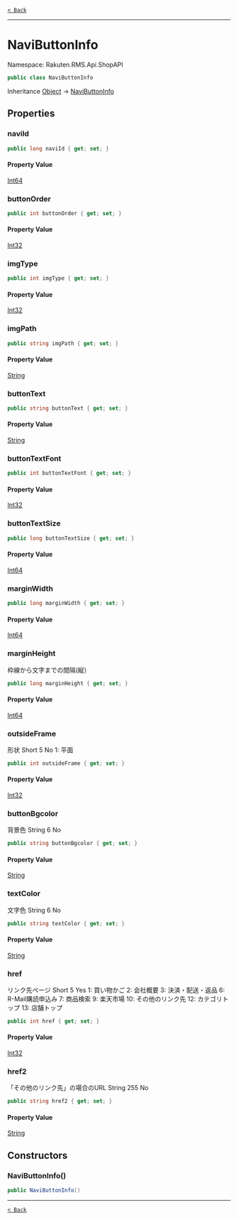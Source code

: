 [`< Back`](./)

---

# NaviButtonInfo

Namespace: Rakuten.RMS.Api.ShopAPI

```csharp
public class NaviButtonInfo
```

Inheritance [Object](https://docs.microsoft.com/en-us/dotnet/api/system.object) → [NaviButtonInfo](./rakuten.rms.api.shopapi.navibuttoninfo)

## Properties

### **naviId**

```csharp
public long naviId { get; set; }
```

#### Property Value

[Int64](https://docs.microsoft.com/en-us/dotnet/api/system.int64)<br>

### **buttonOrder**

```csharp
public int buttonOrder { get; set; }
```

#### Property Value

[Int32](https://docs.microsoft.com/en-us/dotnet/api/system.int32)<br>

### **imgType**

```csharp
public int imgType { get; set; }
```

#### Property Value

[Int32](https://docs.microsoft.com/en-us/dotnet/api/system.int32)<br>

### **imgPath**

```csharp
public string imgPath { get; set; }
```

#### Property Value

[String](https://docs.microsoft.com/en-us/dotnet/api/system.string)<br>

### **buttonText**

```csharp
public string buttonText { get; set; }
```

#### Property Value

[String](https://docs.microsoft.com/en-us/dotnet/api/system.string)<br>

### **buttonTextFont**

```csharp
public int buttonTextFont { get; set; }
```

#### Property Value

[Int32](https://docs.microsoft.com/en-us/dotnet/api/system.int32)<br>

### **buttonTextSize**

```csharp
public long buttonTextSize { get; set; }
```

#### Property Value

[Int64](https://docs.microsoft.com/en-us/dotnet/api/system.int64)<br>

### **marginWidth**

```csharp
public long marginWidth { get; set; }
```

#### Property Value

[Int64](https://docs.microsoft.com/en-us/dotnet/api/system.int64)<br>

### **marginHeight**

枠線から文字までの間隔(縦）

```csharp
public long marginHeight { get; set; }
```

#### Property Value

[Int64](https://docs.microsoft.com/en-us/dotnet/api/system.int64)<br>

### **outsideFrame**

形状 Short 5	No 1: 平面

```csharp
public int outsideFrame { get; set; }
```

#### Property Value

[Int32](https://docs.microsoft.com/en-us/dotnet/api/system.int32)<br>

### **buttonBgcolor**

背景色 String 6	No

```csharp
public string buttonBgcolor { get; set; }
```

#### Property Value

[String](https://docs.microsoft.com/en-us/dotnet/api/system.string)<br>

### **textColor**

文字色 String 6	No

```csharp
public string textColor { get; set; }
```

#### Property Value

[String](https://docs.microsoft.com/en-us/dotnet/api/system.string)<br>

### **href**

リンク先ページ Short 5	Yes 1: 買い物かご
 2: 会社概要
 3: 決済・配送・返品
 6: R-Mail購読申込み
 7: 商品検索
 9: 楽天市場
 10: その他のリンク先
 12: カテゴリトップ
 13: 店舗トップ

```csharp
public int href { get; set; }
```

#### Property Value

[Int32](https://docs.microsoft.com/en-us/dotnet/api/system.int32)<br>

### **href2**

「その他のリンク先」の場合のURL String	255	No

```csharp
public string href2 { get; set; }
```

#### Property Value

[String](https://docs.microsoft.com/en-us/dotnet/api/system.string)<br>

## Constructors

### **NaviButtonInfo()**

```csharp
public NaviButtonInfo()
```

---

[`< Back`](./)
